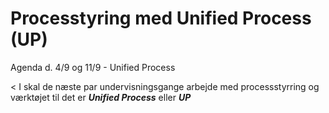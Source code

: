 # Processtyring med Unified Process (UP)
Agenda d. 4/9 og 11/9 - Unified Process

< I skal de næste par undervisningsgange arbejde med processstyrring og værktøjet til det er **_Unified Process_** eller **_UP_**
